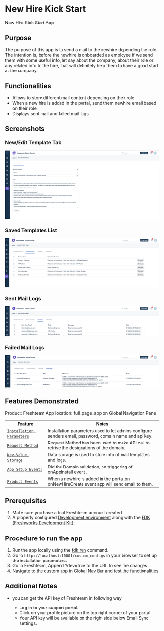 <h1>New Hire Kick Start</h1>
<p>New Hire Kick Start App</p>
<h2>Purpose</h2>
<p>
    The purpose of this app is to send a mail to the newhire depending the role. The intention is, before the newhire is onboarded as employee if we send them with     some useful info, let say about the company, about their role or any related info to the hire, that will definitely help them to have a good start at the company.
</p>
<h2>Functionalities</h2>
<ul>
    <li>Allows to store different mail content depending on their role</li>
    <li>When a new hire is added in the portal, send them newhire email based on their role</li>
    <li>Displays sent mail and failed mail logs</li>
</ul>
<h2>Screenshots</h2>
<h3>New/Edit Template Tab</h3>
<img src="https://github.com/shaik-ameena/freshteam_new_hire_sync/blob/main/screenshots/image_1a.png">
<h3>Saved Templates List</h3>
<img src="https://github.com/shaik-ameena/freshteam_new_hire_sync/blob/main/screenshots/image_1b.png">
<h3>Sent Mail Logs</h3>
<img src="https://github.com/shaik-ameena/freshteam_new_hire_sync/blob/main/screenshots/Screenshot%202022-03-10%20at%202.06.11%20PM.png">
<h3>Failed Mail Logs</h3>
<img src="https://github.com/shaik-ameena/freshteam_new_hire_sync/blob/main/screenshots/failed_mails_1d.png" >
<h2>Features Demonstrated</h2>
<p>Product: Freshteam App location: full_page_app on Global Navigation Pane</p>
<table>
    <tr>
        <th>Feature</th>
        <th>Notes</th>
    </tr>
    <tr>
        <td><code><a href="https://developers.freshteam.com/docs/installation-parameters/#">Installation Parameters</a></code></td>
        <td>Installation parameters used to let admins configure senders email, password, domain name and api key. </td>
    </tr>
    <tr>
        <td><code><a href="https://developers.freshteam.com/docs/request-method/">Request Method</a></code></td>
        <td>Request Method has been used to make API call to retrive the designations of the domain. </td>
    </tr>
    <tr>
        <td><code><a href="https://developers.freshteam.com/docs/data-storage/">Key-Value Storage</a></code></td>
        <td>Data storage is used to store info of mail templates and logs.</td>
    </tr>
    <tr>
        <td><code><a href="https://developers.freshteam.com/docs/app-setup-events/#onappinstall">App Setup Events</a></code></td>
        <td>Did the Domain validation, on triggering of onAppInstall event .</td>
    </tr>
    <tr>
        <td><code><a href="https://developers.freshteam.com/docs/product-events/">Product Events</a></code></td>
        <td>When a newhire is added in the portal,on onNewHireCreate event app will send email to them.</td>
    </tr>
</table>
<h2>Prerequisites</h2>
<ol>
    <li>Make sure you have a trial Freshteam account created</li>
    <li>A properly configured <a href="https://developers.freshteam.com/docs/quick-start/#">Development environment</a> along with the <a href="https://developers.freshteam.com/docs/freshworks-cli/">FDK (Freshworks Development Kit)</a>.</li>
</ol>
<h2>Procedure to run the app</h2>
<ol>
    <li>Run the app locally using the <a href="https://developers.freshteam.com/docs/freshworks-cli/#run">fdk run</a> command.</li>
    <li>Go to <code>http://localhost:10001/custom_configs</code> in your browser to set up the installation parameters.</li>
    <li>Go to Freshteam, Append ?dev=true to the URL to see the changes .</li>
    <li>Navigate to the custom app in Global Nav Bar and test the functionalities </li>
</ol>
<h2>Additional Notes</h2>
<ul>
    <li>you can get the API key of Freshteam in following way</li>
    <ul>
        <li>Log in to your support portal.</li>
        <li>Click on your profile picture on the top right corner of your portal.</li>
        <li>Your API key will be available on the right side below Email Sync settings.</li>
    </ul>
</ul>
